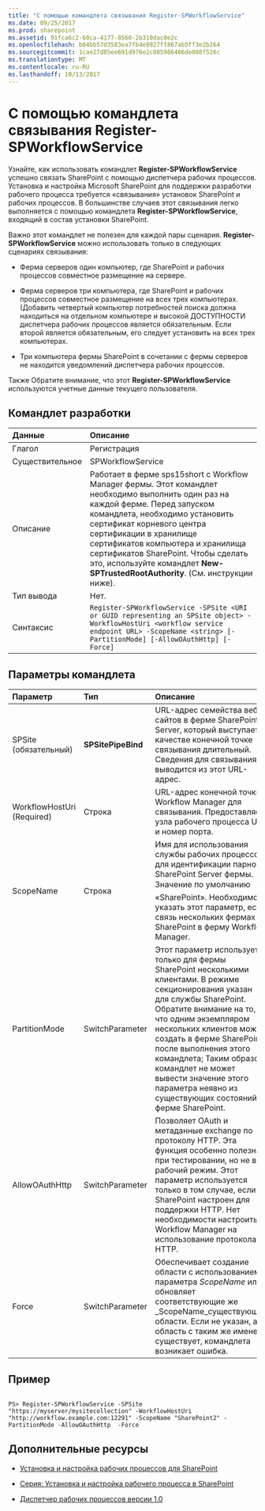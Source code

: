 ```yaml
---
title: "С помощью командлета связывания Register-SPWorkflowService"
ms.date: 09/25/2017
ms.prod: sharepoint
ms.assetid: 91fca6c2-60ca-4177-8560-2b310dac0e2c
ms.openlocfilehash: b04bb57d3583ea7fb4e8927ff867ab5ff3e2b264
ms.sourcegitcommit: 1cae27d85ee691d976e2c085986466de088f526c
ms.translationtype: MT
ms.contentlocale: ru-RU
ms.lasthandoff: 10/13/2017
---
```

# <a name="using-the-pairing-cmdlet-register-spworkflowservice"></a>С помощью командлета связывания Register-SPWorkflowService
Узнайте, как использовать командлет **Register-SPWorkflowService** успешно связать SharePoint с помощью диспетчера рабочих процессов.
Установка и настройка Microsoft SharePoint для поддержки разработки рабочего процесса требуется «связывания» установок SharePoint и рабочих процессов. В большинстве случаев этот связывания легко выполняется с помощью командлета **Register-SPWorkflowService**, входящий в состав установки SharePoint.
  
    
    

Важно этот командлет не полезен для каждой пары сценария. **Register-SPWorkflowService** можно использовать только в следующих сценариях связывания:
- Ферма серверов один компьютер, где SharePoint и рабочих процессов совместное размещение на сервере.
    
  
- Ферма серверов три компьютера, где SharePoint и рабочих процессов совместное размещение на всех трех компьютерах. (Добавить четвертый компьютер потребностей поиска должна находиться на отдельном компьютере и высокой ДОСТУПНОСТИ диспетчера рабочих процессов является обязательным. Если второй является обязательным, его следует установить на всех трех компьютерах.
    
  
- Три компьютера фермы SharePoint в сочетании с фермы серверов не находится уведомлений диспетчера рабочих процессов.
    
  
Также Обратите внимание, что этот **Register-SPWorkflowService** используются учетные данные текущего пользователя.
## <a name="cmdlet-design"></a>Командлет разработки





|**Данные**|**Описание**|
|:-----|:-----|
|Глагол  <br/> |Регистрация  <br/> |
|Существительное  <br/> |SPWorkflowService  <br/> |
|Описание  <br/> |Работает в ферме sps15short с Workflow Manager фермы. Этот командлет необходимо выполнить один раз на каждой ферме. Перед запуском командлета, необходимо установить сертификат корневого центра сертификации в хранилище сертификатов компьютера и хранилища сертификатов SharePoint. Чтобы сделать это, используйте командлет **New-SPTrustedRootAuthority**. (См. инструкции ниже).<br/> |
|Тип вывода  <br/> |Нет.  <br/> |
|Синтаксис  <br/> | `Register-SPWorkflowService -SPSite <URI or GUID representing an SPSite object> -WorkflowHostUri <workflow service endpoint URL> -ScopeName <string> [-PartitionMode] [-AllowOAuthHttp] [-Force]` <br/> |
   

## <a name="cmdlet-parameters"></a>Параметры командлета



|**Параметр**|**Тип**|**Описание**|
|:-----|:-----|:-----|
|SPSite          (обязательный)  <br/> |**SPSitePipeBind** <br/> |URL-адрес семейства веб-сайтов в ферме SharePoint Server, который выступает в качестве конечной точке связывания длительный. Сведения для связывания выводится из этот URL-адрес.  <br/> |
|WorkflowHostUri          (Required)  <br/> |Строка  <br/> |URL-адрес конечной точки Workflow Manager для связывания. Предоставляет узла рабочего процесса URI и номер порта.  <br/> |
|ScopeName  <br/> |Строка  <br/> |Имя для использования службы рабочих процессов для идентификации парного SharePoint Server фермы. Значение по умолчанию  «SharePoint». Необходимо указать этот параметр, если связь нескольких фермах SharePoint в ферму Workflow Manager.  <br/> |
|PartitionMode  <br/> |SwitchParameter  <br/> |Этот параметр используется только для фермы SharePoint несколькими клиентами. В режиме секционирования указан для службы SharePoint. Обратите внимание на то, что одним экземпляром нескольких клиентов можно создать в ферме SharePoint после выполнения этого командлета; Таким образом командлет не может вывести значение этого параметра неявно из существующих состояний в ферме SharePoint.  <br/> |
|AllowOAuthHttp  <br/> |SwitchParameter  <br/> |Позволяет OAuth и метаданные exchange по протоколу HTTP. Эта функция особенно полезна при тестировании, но не в рабочий режим. Этот параметр используется только в том случае, если SharePoint настроен для поддержки HTTP. Нет необходимости настроить Workflow Manager на использование протокола HTTP.  <br/> |
|Force  <br/> |SwitchParameter  <br/> |Обеспечивает создание области с использованием параметра  _ScopeName_ или обновляет соответствующие же _ScopeName_существующей области. Если не указан, а область с таким же именем существует, командлета возникает ошибка. <br/> |
   

## <a name="example"></a>Пример


```

PS> Register-SPWorkflowService -SPSite "https://myserver/mysitecollection" -WorkflowHostUri "http://workflow.example.com:12291" -ScopeName "SharePoint2" -PartitionMode -AllowOAuthHttp  -Force
```


## <a name="additional-resources"></a>Дополнительные ресурсы
<a name="bk_addresources"> </a>


-  [Установка и настройка рабочих процессов для SharePoint](http://technet.microsoft.com/en-us/library/jj658588.aspx)
    
  
-  [Серия: Установка и настройка рабочего процесса в SharePoint](http://technet.microsoft.com/en-us/library/dn201724.aspx)
    
  
-  [Диспетчер рабочих процессов версии 1.0](http://msdn.microsoft.com/en-us/library/jj193528%28Azure.10%29)
    
  
